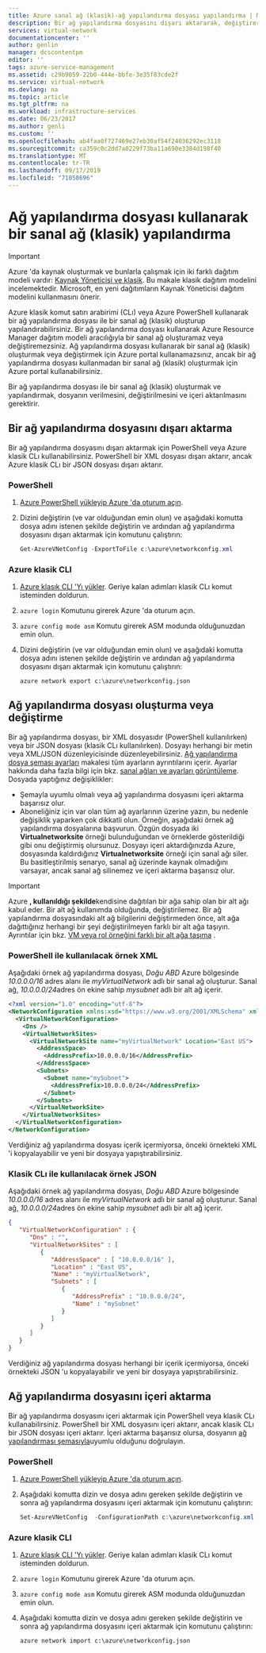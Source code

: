 ```yaml
---
title: Azure sanal ağ (klasik)-ağ yapılandırma dosyası yapılandırma | Microsoft Docs
description: Bir ağ yapılandırma dosyasını dışarı aktararak, değiştirerek ve içeri aktararak sanal ağları (klasik) oluşturma ve değiştirme hakkında bilgi edinin.
services: virtual-network
documentationcenter: ''
author: genlin
manager: dcscontentpm
editor: ''
tags: azure-service-management
ms.assetid: c29b9059-22b0-444e-bbfe-3e35f83cde2f
ms.service: virtual-network
ms.devlang: na
ms.topic: article
ms.tgt_pltfrm: na
ms.workload: infrastructure-services
ms.date: 06/23/2017
ms.author: genli
ms.custom: ''
ms.openlocfilehash: ab4faa0f727469e27eb30af54f24036292ec3118
ms.sourcegitcommit: ca359c0c2dd7a0229f73ba11a690e3384d198f40
ms.translationtype: MT
ms.contentlocale: tr-TR
ms.lasthandoff: 09/17/2019
ms.locfileid: "71058696"
---
```

# <a name="configure-a-virtual-network-classic-using-a-network-configuration-file"></a>Ağ yapılandırma dosyası kullanarak bir sanal ağ (klasik) yapılandırma
> [!IMPORTANT]
> Azure 'da kaynak oluşturmak ve bunlarla çalışmak için iki farklı dağıtım modeli vardır: [Kaynak Yöneticisi ve klasik](../resource-manager-deployment-model.md?toc=%2fazure%2fvirtual-network%2ftoc.json). Bu makale klasik dağıtım modelini incelemektedir. Microsoft, en yeni dağıtımların Kaynak Yöneticisi dağıtım modelini kullanmasını önerir.

Azure klasik komut satırı arabirimi (CLı) veya Azure PowerShell kullanarak bir ağ yapılandırma dosyası ile bir sanal ağ (klasik) oluşturup yapılandırabilirsiniz. Bir ağ yapılandırma dosyası kullanarak Azure Resource Manager dağıtım modeli aracılığıyla bir sanal ağ oluşturamaz veya değiştiremezsiniz. Ağ yapılandırma dosyası kullanarak bir sanal ağ (klasik) oluşturmak veya değiştirmek için Azure portal kullanamazsınız, ancak bir ağ yapılandırma dosyası kullanmadan bir sanal ağ (klasik) oluşturmak için Azure portal kullanabilirsiniz.

Bir ağ yapılandırma dosyası ile bir sanal ağ (klasik) oluşturmak ve yapılandırmak, dosyanın verilmesini, değiştirilmesini ve içeri aktarılmasını gerektirir.

## <a name="export"></a>Bir ağ yapılandırma dosyasını dışarı aktarma

Bir ağ yapılandırma dosyasını dışarı aktarmak için PowerShell veya Azure klasik CLı kullanabilirsiniz. PowerShell bir XML dosyası dışarı aktarır, ancak Azure klasik CLı bir JSON dosyası dışarı aktarır.

### <a name="powershell"></a>PowerShell
 
1. [Azure PowerShell yükleyip Azure 'da oturum açın](https://docs.microsoft.com/azure/azure-stack/azure-stack-powershell-install).
2. Dizini değiştirin (ve var olduğundan emin olun) ve aşağıdaki komutta dosya adını istenen şekilde değiştirin ve ardından ağ yapılandırma dosyasını dışarı aktarmak için komutunu çalıştırın:

    ```powershell
    Get-AzureVNetConfig -ExportToFile c:\azure\networkconfig.xml
    ```

### <a name="azure-classic-cli"></a>Azure klasik CLI

1. [Azure klasık CLI 'Yı yükler](../cli-install-nodejs.md?toc=%2fazure%2fvirtual-network%2ftoc.json). Geriye kalan adımları klasik CLı komut isteminden doldurun.
2. `azure login` Komutunu girerek Azure 'da oturum açın.
3. `azure config mode asm` Komutu girerek ASM modunda olduğunuzdan emin olun.
4. Dizini değiştirin (ve var olduğundan emin olun) ve aşağıdaki komutta dosya adını istenen şekilde değiştirin ve ardından ağ yapılandırma dosyasını dışarı aktarmak için komutunu çalıştırın:
    
    ```azurecli
    azure network export c:\azure\networkconfig.json
    ```

## <a name="create-or-modify-a-network-configuration-file"></a>Ağ yapılandırma dosyası oluşturma veya değiştirme

Bir ağ yapılandırma dosyası, bir XML dosyasıdır (PowerShell kullanılırken) veya bir JSON dosyası (klasik CLı kullanılırken). Dosyayı herhangi bir metin veya XML/JSON düzenleyicisinde düzenleyebilirsiniz. [Ağ yapılandırma dosya şeması ayarları](https://msdn.microsoft.com/library/azure/jj157100.aspx) makalesi tüm ayarların ayrıntılarını içerir. Ayarlar hakkında daha fazla bilgi için bkz. [sanal ağları ve ayarları görüntüleme](manage-virtual-network.md#view-virtual-networks-and-settings). Dosyada yaptığınız değişiklikler:

- Şemayla uyumlu olmalı veya ağ yapılandırma dosyasını içeri aktarma başarısız olur.
- Aboneliğiniz için var olan tüm ağ ayarlarının üzerine yazın, bu nedenle değişiklik yaparken çok dikkatli olun. Örneğin, aşağıdaki örnek ağ yapılandırma dosyalarına başvurun. Özgün dosyada iki **Virtualnetworksite** örneği bulunduğundan ve örneklerde gösterildiği gibi onu değiştirmiş olursunuz. Dosyayı içeri aktardığınızda Azure, dosyasında kaldırdığınız **Virtualnetworksite** örneği için sanal ağı siler. Bu basitleştirilmiş senaryo, sanal ağ üzerinde kaynak olmadığını varsayar, ancak sanal ağ silinemez ve içeri aktarma başarısız olur.

> [!IMPORTANT]
> Azure **, kullanıldığı şekilde**kendisine dağıtılan bir ağa sahip olan bir alt ağı kabul eder. Bir alt ağ kullanımda olduğunda, değiştirilemez. Bir ağ yapılandırma dosyasındaki alt ağ bilgilerini değiştirmeden önce, alt ağa dağıttığınız herhangi bir şeyi değiştirilmeyen farklı bir alt ağa taşıyın. Ayrıntılar için bkz. [VM veya rol örneğini farklı bir alt ağa taşıma](virtual-networks-move-vm-role-to-subnet.md) .

### <a name="example-xml-for-use-with-powershell"></a>PowerShell ile kullanılacak örnek XML

Aşağıdaki örnek ağ yapılandırma dosyası, *Doğu ABD* Azure bölgesinde *10.0.0.0/16* adres alanı ile *myVirtualNetwork* adlı bir sanal ağ oluşturur. Sanal ağ, *10.0.0.0/24*adres ön ekine sahip *mysubnet* adlı bir alt ağ içerir.

```xml
<?xml version="1.0" encoding="utf-8"?>
<NetworkConfiguration xmlns:xsd="https://www.w3.org/2001/XMLSchema" xmlns:xsi="https://www.w3.org/2001/XMLSchema-instance" xmlns="http://schemas.microsoft.com/ServiceHosting/2011/07/NetworkConfiguration">
  <VirtualNetworkConfiguration>
    <Dns />
    <VirtualNetworkSites>
      <VirtualNetworkSite name="myVirtualNetwork" Location="East US">
        <AddressSpace>
          <AddressPrefix>10.0.0.0/16</AddressPrefix>
        </AddressSpace>
        <Subnets>
          <Subnet name="mySubnet">
            <AddressPrefix>10.0.0.0/24</AddressPrefix>
          </Subnet>
        </Subnets>
      </VirtualNetworkSite>
    </VirtualNetworkSites>
  </VirtualNetworkConfiguration>
</NetworkConfiguration>
```

Verdiğiniz ağ yapılandırma dosyası içerik içermiyorsa, önceki örnekteki XML 'i kopyalayabilir ve yeni bir dosyaya yapıştırabilirsiniz.

### <a name="example-json-for-use-with-the-classic-cli"></a>Klasik CLı ile kullanılacak örnek JSON

Aşağıdaki örnek ağ yapılandırma dosyası, *Doğu ABD* Azure bölgesinde *10.0.0.0/16* adres alanı ile *myVirtualNetwork* adlı bir sanal ağ oluşturur. Sanal ağ, *10.0.0.0/24*adres ön ekine sahip *mysubnet* adlı bir alt ağ içerir.

```json
{
   "VirtualNetworkConfiguration" : {
      "Dns" : "",
      "VirtualNetworkSites" : [
         {
            "AddressSpace" : [ "10.0.0.0/16" ],
            "Location" : "East US",
            "Name" : "myVirtualNetwork",
            "Subnets" : [
               {
                  "AddressPrefix" : "10.0.0.0/24",
                  "Name" : "mySubnet"
               }
            ]
         }
      ]
   }
}
```

Verdiğiniz ağ yapılandırma dosyası herhangi bir içerik içermiyorsa, önceki örnekteki JSON 'u kopyalayabilir ve yeni bir dosyaya yapıştırabilirsiniz.

## <a name="import"></a>Ağ yapılandırma dosyasını içeri aktarma

Bir ağ yapılandırma dosyasını içeri aktarmak için PowerShell veya klasik CLı kullanabilirsiniz. PowerShell bir XML dosyasını içeri aktarır, ancak klasik CLı bir JSON dosyası içeri aktarır. İçeri aktarma başarısız olursa, dosyanın [ağ yapılandırması şemasıyla](https://msdn.microsoft.com/library/azure/jj157100.aspx)uyumlu olduğunu doğrulayın. 

### <a name="powershell"></a>PowerShell
 
1. [Azure PowerShell yükleyip Azure 'da oturum açın](https://docs.microsoft.com/azure/azure-stack/azure-stack-powershell-install).
2. Aşağıdaki komutta dizin ve dosya adını gereken şekilde değiştirin ve sonra ağ yapılandırma dosyasını içeri aktarmak için komutunu çalıştırın:
 
    ```powershell
    Set-AzureVNetConfig  -ConfigurationPath c:\azure\networkconfig.xml
    ```

### <a name="azure-classic-cli"></a>Azure klasik CLI

1. [Azure klasık CLI 'Yı yükler](/cli/azure/install-classic-cli). Geriye kalan adımları klasik CLı komut isteminden doldurun.
2. `azure login` Komutunu girerek Azure 'da oturum açın.
3. `azure config mode asm` Komutu girerek ASM modunda olduğunuzdan emin olun.
4. Aşağıdaki komutta dizin ve dosya adını gereken şekilde değiştirin ve sonra ağ yapılandırma dosyasını içeri aktarmak için komutunu çalıştırın:

    ```azurecli
    azure network import c:\azure\networkconfig.json
    ```
